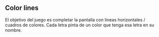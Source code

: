## Color lines

El objetivo del juego es completar la pantalla con lineas horizontales / cuadros de colores.
Cada letra pinta de un color que tenga esa letra en su nombre.
